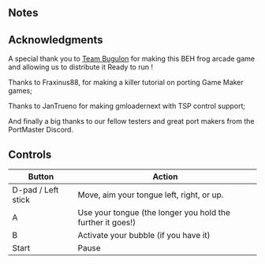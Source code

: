 ## Notes

## Acknowledgments

A special thank you to [Team Bugulon](https://team-bugulon.itch.io/) for making this BEH frog arcade game and allowing us to distribute it Ready to run !

Thanks to Fraxinus88, for making a killer tutorial on porting Game Maker games;

Thanks to JanTrueno for making gmloadernext with TSP control support;

And finally a big thanks to our fellow testers and great port makers from the PortMaster Discord.

## Controls

| Button | Action |
|--|--| 
|D-pad / Left stick|Move, aim your tongue left, right, or up.|
|A|Use your tongue (the longer you hold the further it goes!)|
|B|Activate your bubble (if you have it)|
|Start|Pause|


